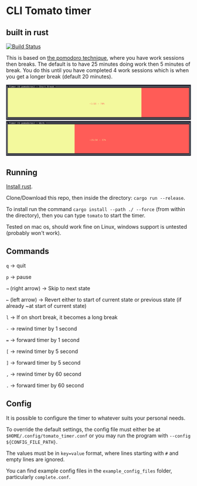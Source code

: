 # CLI Tomato timer
## built in rust
[![Build Status](https://travis-ci.org/louisdewar/tomato.svg?branch=master)](https://travis-ci.org/louisdewar/tomato)

This is based on [the pomodoro technique](https://en.wikipedia.org/wiki/Pomodoro_Technique), where you have work sessions then breaks.
The default is to have 25 minutes doing work then 5 minutes of break. You do this until you have completed 4 work sessions which is when you get a longer break (default 20 minutes).

![short break](screenshot_1.png)
![work session](screenshot_2.png)

## Running

[Install rust](https://rustup.rs/).

Clone/Download this repo, then inside the directory: `cargo run --release`.

To install run the command `cargo install --path ./ --force` (from within the directory), then you can type `tomato` to start the timer.

Tested on mac os, should work fine on Linux, windows support is untested (probably won't work).

## Commands

`q` -> quit

`p` -> pause

`→` (right arrow) -> Skip to next state

`←` (left arrow) -> Revert either to start of current state or previous state (if already ~at start of current state)

`l` -> If on short break, it becomes a long break

`-` -> rewind timer by 1 second

`=` -> forward timer by 1 second

`[` -> rewind timer by 5 second

`]` -> forward timer by 5 second

`,` -> rewind timer by 60 second

`.` -> forward timer by 60 second

## Config

It is possible to configure the timer to whatever suits your personal needs.

To override the default settings, the config file must either be at `$HOME/.config/tomato_timer.conf` or you may run the program with `--config ${CONFIG_FILE_PATH}`.

The values must be in `key=value` format, where lines starting with `#` and empty lines are ignored.

You can find example config files in the  `example_config_files` folder, particularly `complete.conf`.
